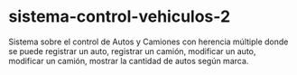 # sistema-control-vehiculos-2
Sistema sobre el control de Autos y Camiones con herencia múltiple donde se puede registrar un auto, registrar un camión, modificar un auto, modificar un camión, mostrar la cantidad de autos según marca.
